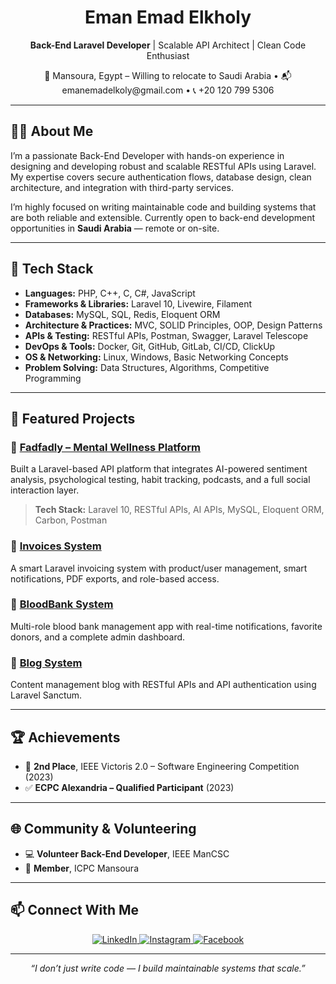 <h1 align="center">Eman Emad Elkholy</h1>

<p align="center">
  <strong>Back-End Laravel Developer</strong> | Scalable API Architect | Clean Code Enthusiast  
</p>

<p align="center">
  📍 Mansoura, Egypt – Willing to relocate to Saudi Arabia • 📬 emanemadelkoly@gmail.com • 📞 +20 120 799 5306  
</p>

---

## 👩‍💻 About Me

I’m a passionate Back-End Developer with hands-on experience in designing and developing robust and scalable RESTful APIs using Laravel. My expertise covers secure authentication flows, database design, clean architecture, and integration with third-party services.

I’m highly focused on writing maintainable code and building systems that are both reliable and extensible. Currently open to back-end development opportunities in **Saudi Arabia** — remote or on-site.

---

## 🚀 Tech Stack

- **Languages:** PHP, C++, C, C#, JavaScript  
- **Frameworks & Libraries:** Laravel 10, Livewire, Filament  
- **Databases:** MySQL, SQL, Redis, Eloquent ORM  
- **Architecture & Practices:** MVC, SOLID Principles, OOP, Design Patterns  
- **APIs & Testing:** RESTful APIs, Postman, Swagger, Laravel Telescope  
- **DevOps & Tools:** Docker, Git, GitHub, GitLab, CI/CD, ClickUp  
- **OS & Networking:** Linux, Windows, Basic Networking Concepts  
- **Problem Solving:** Data Structures, Algorithms, Competitive Programming

---

## 📌 Featured Projects

### 🔹 [Fadfadly – Mental Wellness Platform](https://github.com/FADFADLY/Back-End)
Built a Laravel-based API platform that integrates AI-powered sentiment analysis, psychological testing, habit tracking, podcasts, and a full social interaction layer.

> **Tech Stack:** Laravel 10, RESTful APIs, AI APIs, MySQL, Eloquent ORM, Carbon, Postman

### 🔹 [Invoices System](#)
A smart Laravel invoicing system with product/user management, smart notifications, PDF exports, and role-based access.

### 🔹 [BloodBank System](#)
Multi-role blood bank management app with real-time notifications, favorite donors, and a complete admin dashboard.

### 🔹 [Blog System](#)
Content management blog with RESTful APIs and API authentication using Laravel Sanctum.

---

## 🏆 Achievements

- 🥈 **2nd Place**, IEEE Victoris 2.0 – Software Engineering Competition (2023)  
- ✅ **ECPC Alexandria – Qualified Participant** (2023)

---

## 🌐 Community & Volunteering

- 💻 **Volunteer Back-End Developer**, IEEE ManCSC  
- 🧠 **Member**, ICPC Mansoura

---

## 📫 Connect With Me

<p align="center">
  <a href="https://www.linkedin.com/in/eman-emad/">
    <img src="https://img.shields.io/badge/-LinkedIn-blue?style=for-the-badge&logo=linkedin&logoColor=white" alt="LinkedIn"/>
  </a>
  <a href="https://www.instagram.com/emanemad.elkoly/">
    <img src="https://img.shields.io/badge/-Instagram-E4405F?style=for-the-badge&logo=instagram&logoColor=white" alt="Instagram"/>
  </a>
  <a href="https://www.facebook.com/emanemad.elkoly">
    <img src="https://img.shields.io/badge/-Facebook-1877F2?style=for-the-badge&logo=facebook&logoColor=white" alt="Facebook"/>
  </a>
</p>

---

<p align="center">
  <i>“I don’t just write code — I build maintainable systems that scale.”</i>
</p>
